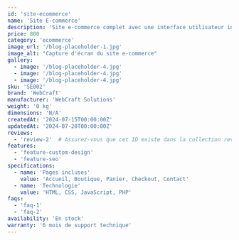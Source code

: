 ```yaml
---
id: 'site-ecommerce'
name: 'Site E-commerce'
description: 'Site e-commerce complet avec une interface utilisateur intuitive pour gérer vos produits en ligne. Inclut des fonctionnalités de paiement, de gestion des stocks et de suivi des commandes.'
price: 800
category: 'ecommerce'
image_url: '/blog-placeholder-1.jpg'
image_alt: "Capture d'écran du site e-commerce"
gallery:
  - image: '/blog-placeholder-4.jpg'
  - image: '/blog-placeholder-4.jpg'
  - image: '/blog-placeholder-4.jpg'
sku: 'SE002'
brand: 'WebCraft'
manufacturer: 'WebCraft Solutions'
weight: '0 kg'
dimensions: 'N/A'
createdAt: '2024-07-15T00:00:00Z'
updatedAt: '2024-07-20T00:00:00Z'
reviews:
  - 'review-2'  # Assurez-vous que cet ID existe dans la collection reviews
features:
  - 'feature-custom-design'
  - 'feature-seo'
specifications:
  - name: 'Pages incluses'
    value: 'Accueil, Boutique, Panier, Checkout, Contact'
  - name: 'Technologie'
    value: 'HTML, CSS, JavaScript, PHP'
faqs:
  - 'faq-1'
  - 'faq-2'
availability: 'En stock'
warranty: '6 mois de support technique'
---
```

